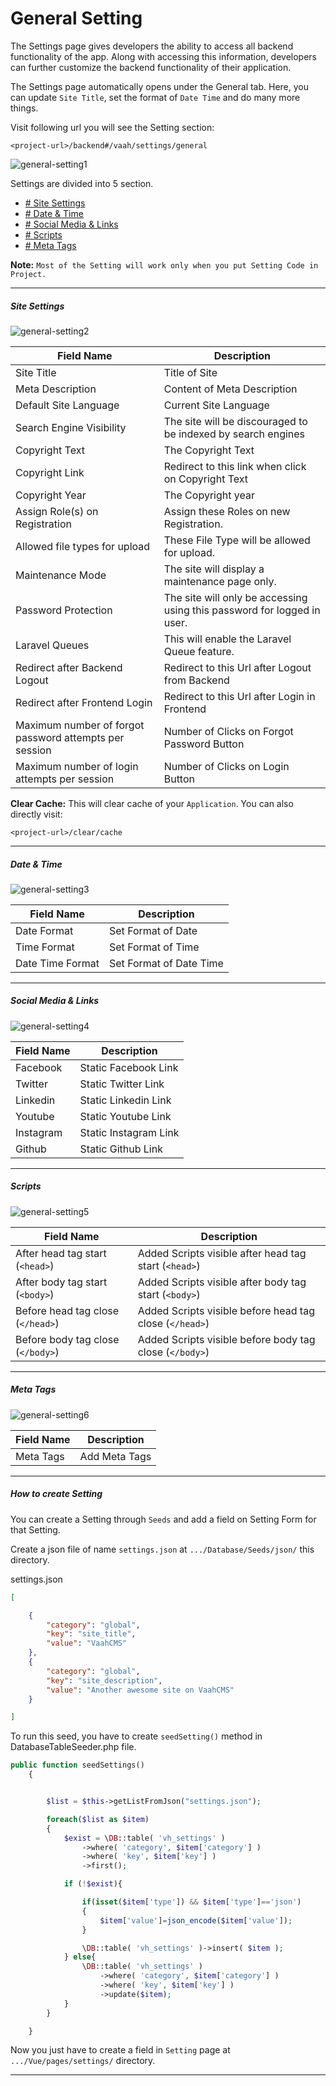 # General Setting

The Settings page gives developers the ability to access all backend functionality of the app. Along with accessing this information, developers can further customize the backend functionality of their application.

The Settings page automatically opens under the General tab. Here, you can update `Site Title`, set the format of `Date Time` and do many more things.

Visit following url you will see the Setting section:


```
<project-url>/backend#/vaah/settings/general
```

<img src="/images/general-setting-1.png" alt="general-setting1">

Settings are divided into 5 section.

- [# Site Settings](#site-settings)
- [# Date & Time](#date-time)
- [# Social Media & Links](#social-media-links)
- [# Scripts](#scripts)
- [# Meta Tags](#meta-tags)

**Note:** `Most of the Setting will work only when you put Setting Code in Project.`

------


##### Site Settings

<img src="/images/general-setting-2.png" alt="general-setting2">

| Field Name                                             | Description                                                  |
| ------------------------------------------------------ | ------------------------------------------------------------ |
| Site Title                                             | Title of Site                                                |
| Meta Description                                       | Content of Meta Description                                  |
| Default Site Language                                  | Current Site Language                                        |
| Search Engine Visibility                               | The site will be discouraged to be indexed by search engines |
| Copyright Text                                         | The Copyright Text                                           |
| Copyright Link                                         | Redirect to this link when click on Copyright Text           |
| Copyright Year                                         | The Copyright year                                           |
| Assign Role(s) on Registration                         | Assign these Roles on new Registration.                      |
| Allowed file types for upload                          | These File Type will be allowed for upload.                  |
| Maintenance Mode                                       | The site will display a maintenance page only.               |
| Password Protection                                    | The site will only be accessing using this password for logged in user. |
| Laravel Queues                                         | This will enable the Laravel Queue feature.                  |
| Redirect after Backend Logout                          | Redirect to this Url after Logout from Backend               |
| Redirect after Frontend Login                          | Redirect to this Url after Login in Frontend                 |
| Maximum number of forgot password attempts per session | Number of Clicks on Forgot Password Button                   |
| Maximum number of login attempts per session           | Number of Clicks on Login Button                             |


**Clear Cache:** This will clear cache of your `Application`. You can also directly visit:

```
<project-url>/clear/cache
```

------


##### Date & Time

<img src="/images/general-setting-3.png" alt="general-setting3">

| Field Name       | Description             |
| ---------------- | ----------------------- |
| Date Format      | Set Format of Date      |
| Time Format      | Set Format of Time      |
| Date Time Format | Set Format of Date Time |



------


##### Social Media & Links

<img src="/images/general-setting-4.png" alt="general-setting4">

| Field Name | Description           |
| ---------- | --------------------- |
| Facebook   | Static Facebook Link  |
| Twitter    | Static Twitter Link   |
| Linkedin   | Static Linkedin Link  |
| Youtube    | Static Youtube Link   |
| Instagram  | Static Instagram Link |
| Github     | Static Github Link    |



------



##### Scripts

<img src="/images/general-setting-5.png" alt="general-setting5">

| Field Name                      | Description                                           |
| ------------------------------- | ----------------------------------------------------- |
| After head tag start (``<head>``)   | Added Scripts visible after head tag start (``<head>``)   |
| After body tag start (``<body>``)   | Added Scripts visible after body tag start (``<body>``)   |
| Before head tag close (``</head>``) | Added Scripts visible before head tag close (``</head>``) |
| Before body tag close (``</body>``) | Added Scripts visible before body tag close (``</body>``) |



------



##### Meta Tags

<img src="/images/general-setting-6.png" alt="general-setting6">

| Field Name | Description   |
| ---------- | ------------- |
| Meta Tags  | Add Meta Tags |



------



##### How to create Setting

You can create a Setting through `Seeds` and add a field on Setting Form for that Setting.

Create a json file of name `settings.json` at `.../Database/Seeds/json/` this directory.

settings.json

```json
[

    {
        "category": "global",
        "key": "site_title",
        "value": "VaahCMS"
    },
    {
        "category": "global",
        "key": "site_description",
        "value": "Another awesome site on VaahCMS"
    }

]
```

To run this seed, you have to create `seedSetting()` method in DatabaseTableSeeder.php file.

```php
public function seedSettings()
    {


        $list = $this->getListFromJson("settings.json");

        foreach($list as $item)
        {
            $exist = \DB::table( 'vh_settings' )
                ->where( 'category', $item['category'] )
                ->where( 'key', $item['key'] )
                ->first();

            if (!$exist){

                if(isset($item['type']) && $item['type']=='json')
                {
                    $item['value']=json_encode($item['value']);
                }

                \DB::table( 'vh_settings' )->insert( $item );
            } else{
                \DB::table( 'vh_settings' )
                    ->where( 'category', $item['category'] )
                    ->where( 'key', $item['key'] )
                    ->update($item);
            }
        }

    }
```

Now you just have to create a field in `Setting` page at `.../Vue/pages/settings/` directory.

------

